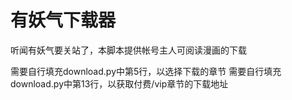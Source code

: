 # 有妖气下载器
听闻有妖气要关站了，本脚本提供帐号主人可阅读漫画的下载

需要自行填充download.py中第5行，以选择下载的章节
需要自行填充download.py中第13行，以获取付费/vip章节的下载地址
